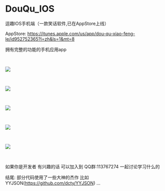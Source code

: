 DouQu_IOS
=========

逗趣IOS手机端（一款笑话软件,已在AppStore上线）

AppStore: https://itunes.apple.com/us/app/dou-qu-xiao-feng-le/id952752365?l=zh&ls=1&mt=8

拥有完整的功能的手机应用app 

<br>

![](https://github.com/li6185377/DouQu_IOS/raw/master/ScreenShot/douqu.gif)

<br>

![](https://github.com/li6185377/DouQu_IOS/raw/master/ScreenShot/screen_1.png)

<br>

![](https://github.com/li6185377/DouQu_IOS/raw/master/ScreenShot/screen_2.png)

<br>

![](https://github.com/li6185377/DouQu_IOS/raw/master/ScreenShot/screen_3.png)

<br>

![](https://github.com/li6185377/DouQu_IOS/raw/master/ScreenShot/screen_4.png)

<br>

如果你是开发者  有兴趣的话  可以加入到 QQ群:113767274 一起讨论学习什么的

结尾:
部分代码使用了一些大神的杰作 比如YYJSON(https://github.com/dcty/YYJSON) ...

